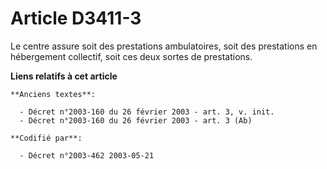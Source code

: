 # Article D3411-3

Le centre assure soit des prestations ambulatoires, soit des prestations en hébergement collectif, soit ces deux sortes de
prestations.

**Liens relatifs à cet article**

	**Anciens textes**:

	  - Décret n°2003-160 du 26 février 2003 - art. 3, v. init.
	  - Décret n°2003-160 du 26 février 2003 - art. 3 (Ab)

	**Codifié par**:

	  - Décret n°2003-462 2003-05-21
